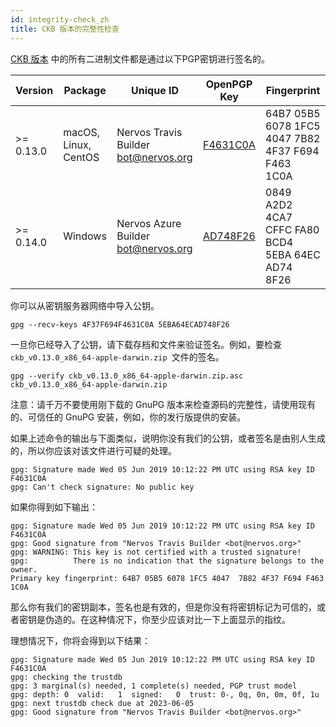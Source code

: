 ```yaml
---
id: integrity-check_zh
title: CKB 版本的完整性检查
---
```


 [CKB 版本](https://github.com/nervosnetwork/ckb/releases) 中的所有二进制文件都是通过以下PGP密钥进行签名的。

| Version   | Package              | Unique ID                              | OpenPGP Key                                                                          | Fingerprint                                        |
| --------- | -------------------- | -------------------------------------- | ------------------------------------------------------------------------------------ | -------------------------------------------------- |
| >= 0.13.0 | macOS, Linux, CentOS | Nervos Travis Builder <bot@nervos.org> | [F4631C0A](https://keyserver.ubuntu.com/pks/lookup?op=get&search=0x4F37F694F4631C0A) | 64B7 05B5 6078 1FC5 4047  7B82 4F37 F694 F463 1C0A |
| >= 0.14.0 | Windows              | Nervos Azure Builder <bot@nervos.org>  | [AD748F26](https://keyserver.ubuntu.com/pks/lookup?op=get&search=0x5EBA64ECAD748F26) | 0849 A2D2 4CA7 CFFC FA80  BCD4 5EBA 64EC AD74 8F26 |

你可以从密钥服务器网络中导入公钥。

```
gpg --recv-keys 4F37F694F4631C0A 5EBA64ECAD748F26
```

一旦你已经导入了公钥，请下载存档和文件来验证签名。例如，要检查 
`ckb_v0.13.0_x86_64-apple-darwin.zip `文件的签名。

```
gpg --verify ckb_v0.13.0_x86_64-apple-darwin.zip.asc ckb_v0.13.0_x86_64-apple-darwin.zip
```

注意：请千万不要使用刚下载的 GnuPG 版本来检查源码的完整性，请使用现有的、可信任的 GnuPG 安装，例如，你的发行版提供的安装。

如果上述命令的输出与下面类似，说明你没有我们的公钥，或者签名是由别人生成的，所以你应该对该文件进行可疑的处理。

```
gpg: Signature made Wed 05 Jun 2019 10:12:22 PM UTC using RSA key ID F4631C0A
gpg: Can't check signature: No public key
```

如果你得到如下输出：

```
gpg: Signature made Wed 05 Jun 2019 10:12:22 PM UTC using RSA key ID F4631C0A
gpg: Good signature from "Nervos Travis Builder <bot@nervos.org>"
gpg: WARNING: This key is not certified with a trusted signature!
gpg:          There is no indication that the signature belongs to the owner.
Primary key fingerprint: 64B7 05B5 6078 1FC5 4047  7B82 4F37 F694 F463 1C0A
```

那么你有我们的密钥副本，签名也是有效的，但是你没有将密钥标记为可信的，或者密钥是伪造的。在这种情况下，你至少应该对比一下上面显示的指纹。

理想情况下，你将会得到以下结果：

```
gpg: Signature made Wed 05 Jun 2019 10:12:22 PM UTC using RSA key ID F4631C0A
gpg: checking the trustdb
gpg: 3 marginal(s) needed, 1 complete(s) needed, PGP trust model
gpg: depth: 0  valid:   1  signed:   0  trust: 0-, 0q, 0n, 0m, 0f, 1u
gpg: next trustdb check due at 2023-06-05
gpg: Good signature from "Nervos Travis Builder <bot@nervos.org>"
```

